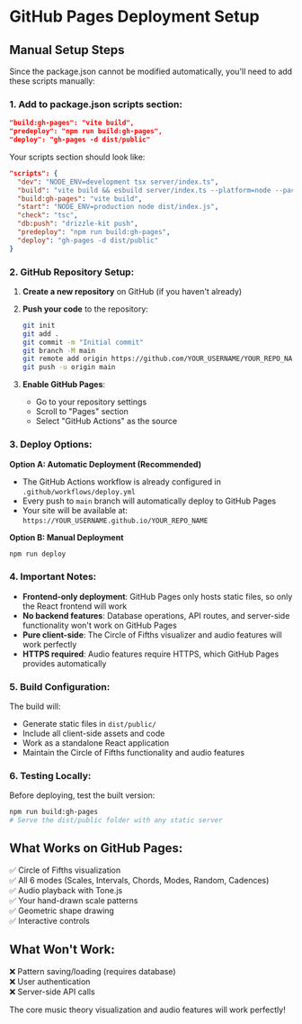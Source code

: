 # GitHub Pages Deployment Setup

## Manual Setup Steps

Since the package.json cannot be modified automatically, you'll need to add these scripts manually:

### 1. Add to package.json scripts section:

```json
"build:gh-pages": "vite build",
"predeploy": "npm run build:gh-pages", 
"deploy": "gh-pages -d dist/public"
```

Your scripts section should look like:
```json
"scripts": {
  "dev": "NODE_ENV=development tsx server/index.ts",
  "build": "vite build && esbuild server/index.ts --platform=node --packages=external --bundle --format=esm --outdir=dist",
  "build:gh-pages": "vite build",
  "start": "NODE_ENV=production node dist/index.js",
  "check": "tsc",
  "db:push": "drizzle-kit push",
  "predeploy": "npm run build:gh-pages",
  "deploy": "gh-pages -d dist/public"
}
```

### 2. GitHub Repository Setup:

1. **Create a new repository** on GitHub (if you haven't already)
2. **Push your code** to the repository:
   ```bash
   git init
   git add .
   git commit -m "Initial commit"
   git branch -M main
   git remote add origin https://github.com/YOUR_USERNAME/YOUR_REPO_NAME.git
   git push -u origin main
   ```

3. **Enable GitHub Pages**:
   - Go to your repository settings
   - Scroll to "Pages" section
   - Select "GitHub Actions" as the source

### 3. Deploy Options:

**Option A: Automatic Deployment (Recommended)**
- The GitHub Actions workflow is already configured in `.github/workflows/deploy.yml`
- Every push to `main` branch will automatically deploy to GitHub Pages
- Your site will be available at: `https://YOUR_USERNAME.github.io/YOUR_REPO_NAME`

**Option B: Manual Deployment**
```bash
npm run deploy
```

### 4. Important Notes:

- **Frontend-only deployment**: GitHub Pages only hosts static files, so only the React frontend will work
- **No backend features**: Database operations, API routes, and server-side functionality won't work on GitHub Pages
- **Pure client-side**: The Circle of Fifths visualizer and audio features will work perfectly
- **HTTPS required**: Audio features require HTTPS, which GitHub Pages provides automatically

### 5. Build Configuration:

The build will:
- Generate static files in `dist/public/`
- Include all client-side assets and code
- Work as a standalone React application
- Maintain the Circle of Fifths functionality and audio features

### 6. Testing Locally:

Before deploying, test the built version:
```bash
npm run build:gh-pages
# Serve the dist/public folder with any static server
```

## What Works on GitHub Pages:
✅ Circle of Fifths visualization  
✅ All 6 modes (Scales, Intervals, Chords, Modes, Random, Cadences)  
✅ Audio playback with Tone.js  
✅ Your hand-drawn scale patterns  
✅ Geometric shape drawing  
✅ Interactive controls  

## What Won't Work:
❌ Pattern saving/loading (requires database)  
❌ User authentication  
❌ Server-side API calls  

The core music theory visualization and audio features will work perfectly!